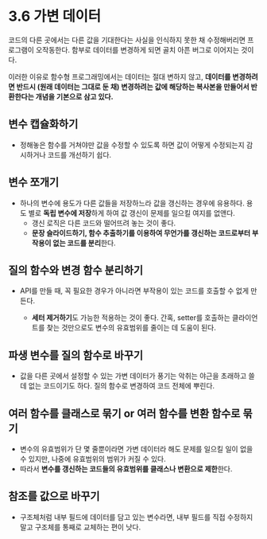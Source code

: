 # 3.6 가변 데이터

코드의 다른 곳에서는 다른 값을 기대한다는 사실을 인식하지 못한 채 수정해버리면 프로그램이 오작동한다. 함부로 데이터를 변경하게 되면 골치 아픈 버그로 이어지는 것이다.

이러한 이유로 함수형 프로그래밍에서는 데이터는 절대 변하지 않고, **데이터를 변경하려면 반드시 (원래 데이터는 그대로 둔 채) 변경하려는 값에 해당하는 복사본을 만들어서 반환한다는 개념을 기본으로 삼고 있다.**

## 변수 캡슐화하기

- 정해놓은 함수를 거쳐야만 값을 수정할 수 있도록 하면 값이 어떻게 수정되는지 감시하거나 코드를 개선하기 쉽다.

## 변수 쪼개기

- 하나의 변수에 용도가 다른 값들을 저장하느라 값을 갱신하는 경우에 유용하다. 용도 별로 **독립 변수에 저장**하게 하여 값 갱신이 문제를 일으킬 여지를 없앤다.
  - 갱신 로직은 다른 코드와 떨어뜨려 놓는 것이 좋다.
  - **문장 슬라이드하기, 함수 추출하기를 이용하여 무언가를 갱신하는 코드로부터 부작용이 없는 코드를 분리**한다.

## 질의 함수와 변경 함수 분리하기

- API를 만들 때, 꼭 필요한 경우가 아니라면 부작용이 있는 코드를 호출할 수 없게 만든다.

  - **세터 제거하기**도 가능한 적용하는 것이 좋다. 간혹, setter를 호출하는 클라이언트를 찾는 것만으로도 변수의 유효범위를 줄이는 데 도움이 된다.

## 파생 변수를 질의 함수로 바꾸기

- 값을 다른 곳에서 설정할 수 있는 가변 데이터가 풍기는 악취는 야근을 초래하고 쓸데 없는 코드이기도 하다. 질의 함수로 변경하여 코드 전체에 뿌린다.

## 여러 함수를 클래스로 묶기 or 여러 함수를 변환 함수로 묶기

- 변수의 유효범위가 단 몇 줄뿐이라면 가변 데이터라 해도 문제를 일으킬 일이 없을 수 있지만, 나중에 유효범위의 범위가 커질 수 있다.
- 따라서 **변수를 갱신하는 코드들의 유효범위를 클래스나 변환으로 제한**한다.

## 참조를 값으로 바꾸기

- 구조체처럼 내부 필드에 데이터를 담고 있는 변수라면, 내부 필드를 직접 수정하지 말고 구조체를 통째로 교체하는 편이 낫다.
